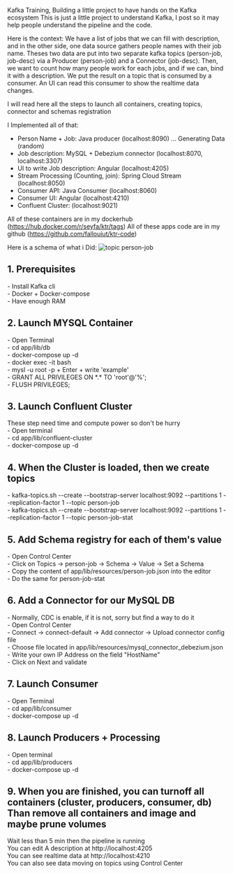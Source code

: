Kafka Training, Building a little project to have hands on the Kafka ecosystem
This is just a little project to understand Kafka, I post so it may help people understand the pipeline and the code.

Here is the context: We have a list of jobs that we can fill with description, and in the other side, one data source gathers people names with their job name. Theses two data are put into two separate kafka topics (person-job, job-desc) via a Producer (person-job) and a Connector (job-desc).
Then, we want to count how many people work for each jobs, and if we can, bind it with a description. We put the result on a topic that is consumed by a consumer. An UI can read this consumer to show the realtime data changes.

I will read here all the steps to launch all containers, creating topics, connector and schemas registration

I Implemented all of that: 
 - Person Name + Job: Java producer (localhost:8090) ... Generating Data (random)
 - Job description: MySQL + Debezium connector (localhost:8070, localhost:3307)
 - UI to write Job description: Angular (localhost:4205)
 - Stream Processing (Counting, join): Spring Cloud Stream (localhost:8050)
 - Consumer API: Java Consumer (localhost:8060)
 - Consumer UI: Angular (localhost:4210)
 - Confluent Cluster: (localhost:9021)

All of these containers are in my dockerhub (https://hub.docker.com/r/seyfa/ktr/tags)
All of these apps code are in my github (https://github.com/fallouiut/ktr-code)

Here is a schema of what i Did: ![topic person-job](https://user-images.githubusercontent.com/23740922/147651888-721a3079-a7df-4f97-ae64-8d769cbe495e.png)

<h2>1. Prerequisites</h2>
  - Install Kafka cli <br/>
  - Docker + Docker-compose <br/>
  - Have enough RAM <br/>

<h2>2. Launch MYSQL Container</h2>
  - Open Terminal <br/>
  - cd app/lib/db <br/>
  - docker-compose up -d <br/>
  - docker exec -it <container_name> bash <br/>
  - mysl -u root -p + Enter + write 'example' <br/>
  - GRANT ALL PRIVILEGES ON *.* TO 'root'@'%'; <br/>
  - FLUSH PRIVILEGES;

<h2>3. Launch Confluent Cluster</h2>
These step need time and compute power so don't be hurry <br/>
  - Open terminal <br/>
  - cd app/lib/confluent-cluster <br/>
  - docker-compose up -d

<h2>4. When the Cluster is loaded, then we create topics</h2>
  - kafka-topics.sh --create --bootstrap-server localhost:9092 --partitions 1 --replication-factor 1 --topic person-job <br/>
  - kafka-topics.sh --create --bootstrap-server localhost:9092 --partitions 1 --replication-factor 1 --topic person-job-stat <br/>

<h2>5. Add Schema registry for each of them's value</h2>
  - Open Control Center <br/>
  - Click on Topics -> person-job -> Schema -> Value -> Set a Schema <br/>
  - Copy the content of app/lib/resources/person-job.json into the editor <br/>
  - Do the same for person-job-stat

<h2>6. Add a Connector for our MySQL DB</h2>
  - Normally, CDC is enable, if it is not, sorry but find a way to do it <br/>
  - Open Control Center <br/>
  - Connect -> connect-default -> Add connector -> Upload connector config file <br/>
  - Choose file located in app/lib/resources/mysql_connector_debezium.json <br/>
  - Write your own IP Address on the field "HostName" <br/>
  - Click on Next and validate

<h2>7. Launch Consumer</h2>
  - Open Terminal <br/>
  - cd app/lib/consumer <br/>
  - docker-compose up -d

<h2>8. Launch Producers + Processing</h2>
  - Open terminal <br/>
  - cd app/lib/producers <br/>
  - docker-compose up -d

<h2>9. When you are finished, you can turnoff all containers (cluster, producers, consumer, db) Than remove all containers and image and maybe prune volumes</h2>

Wait less than 5 min then the pipeline is running <br/>
You can edit A description at http://localhost:4205 <br/>
You can see realtime data at http://localhost:4210 <br/>
You can also see data moving on topics using Control Center
